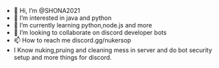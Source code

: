 - 👋 Hi, I’m @SHONA2021
- 👀 I’m interested in java and python
- 🌱 I’m currently learning python,node.js and more
- 💞️ I’m looking to collaborate on discord developer bots
- 📫 How to reach me discord.gg/nukersop
- I Know nuking,pruing and cleaning mess in server and do bot security setup and more things for discord.

<!---
SHONA2021/SHONA2021 is a ✨ special ✨ repository because its `README.md` (this file) appears on your GitHub profile.
You can click the Preview link to take a look at your changes.
--->
